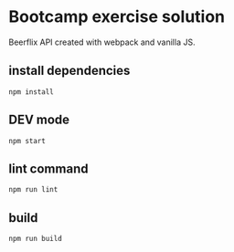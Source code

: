 # Bootcamp exercise solution

Beerflix API created with webpack and vanilla JS.

## install dependencies

```
npm install
```

## DEV mode

```
npm start
```

## lint command

```
npm run lint
```

## build

```
npm run build
```
